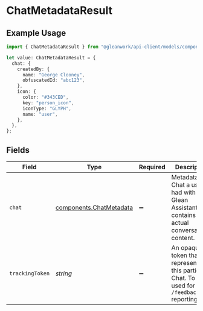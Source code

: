 # ChatMetadataResult

## Example Usage

```typescript
import { ChatMetadataResult } from "@gleanwork/api-client/models/components";

let value: ChatMetadataResult = {
  chat: {
    createdBy: {
      name: "George Clooney",
      obfuscatedId: "abc123",
    },
    icon: {
      color: "#343CED",
      key: "person_icon",
      iconType: "GLYPH",
      name: "user",
    },
  },
};
```

## Fields

| Field                                                                                               | Type                                                                                                | Required                                                                                            | Description                                                                                         |
| --------------------------------------------------------------------------------------------------- | --------------------------------------------------------------------------------------------------- | --------------------------------------------------------------------------------------------------- | --------------------------------------------------------------------------------------------------- |
| `chat`                                                                                              | [components.ChatMetadata](../../models/components/chatmetadata.md)                                  | :heavy_minus_sign:                                                                                  | Metadata of a Chat a user had with Glean Assistant. This contains no actual conversational content. |
| `trackingToken`                                                                                     | *string*                                                                                            | :heavy_minus_sign:                                                                                  | An opaque token that represents this particular Chat. To be used for `/feedback` reporting.         |